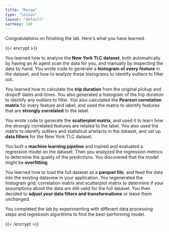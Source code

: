 ```yaml
---
title: "Recap"
type: "lesson"
layout: "default"
sortkey: 160
---
```


Congratulations on finishing the lab. Here's what you have learned.

{{< encrypt >}}

You learned how to analyze the **New York TLC dataset**, both automatically by having an AI agent scan the data for you, and manually by inspecting the data by hand. You wrote code to generate a **histogram of every feature** in the dataset, and how to analyze these histograms to identify outliers to filter out.

You learned how to calculate the **trip duration** from the original pickup and dropoff dates and times. You also generated a histogram of the trip duration to identify any outliers to filter. You also calculated the **Pearson correlation matrix** for every feature and label, and used the matrix to identify features that are **strongly correlated** to the label.

You wrote code to generate the **scatterplot matrix**, and used it to learn how the strongly correlated features are related to the label. You also used the matrix to identify outliers and statistical artefacts in the dataset, and set up **data filters** for the New York TLC dataset. 

You built a **machine learning pipeline** and trained and evaluated a regression model on the dataset. Then you analyzed the regression metrics to determine the quality of the predictions. You discovered that the model might be **overfitting**. 

You learned how to load the full dataset as a **parquet file**, and feed the data into the existing dataview in your application. You regenerated the histogram grid, correlation matrix and scatterplot matrix to determine if your assumptions about the data are still valid for the full dataset. You then decided to **adjust your data filters and transformations** or leave them unchanged.

You completed the lab by experimenting with different data processing steps and regression algorithms to find the best-performing model. 

{{< /encrypt >}}